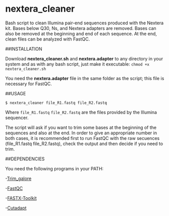 # nextera_cleaner
Bash script to clean Illumina pair-end sequences produced with the Nextera kit. Bases below Q30, Ns, and Nextera adapters are removed. Bases can also be removed at the beginning and end of each sequence. At the end, clean files can be analyzed with FastQC.

##INSTALLATION

Download **nextera_cleaner.sh** and **nextera.adapter** to any directory in your system and as with any bash script, just make it executable: ```chmod +x nextera_cleaner.sh```

You need the **nextera.adapter** file in the same folder as the script; this file is necessary for FastQC.

##USAGE

```$ nextera_cleaner file_R1.fastq file_R2.fastq```

Where `file_R1.fastq` `file_R2.fastq` are the files provided by the Illumina sequencer.

The script will ask if you want to trim some bases at the beginning of the sequences and also at the end. In order to give an appropriate number in both cases, it is recommended first to run FastQC with the raw secuences (file_R1.fastq file_R2.fastq), check the output and then decide if you need to trim. 

##DEPENDENCIES

You need the following programs in your PATH:

-[Trim_galore](https://github.com/FelixKrueger/TrimGalore)

-[FastQC](http://www.bioinformatics.babraham.ac.uk/projects/fastqc)

-[FASTX-Toolkit](https://github.com/agordon/fastx_toolkit)

-[Cutadapt](https://github.com/marcelm/cutadapt)
